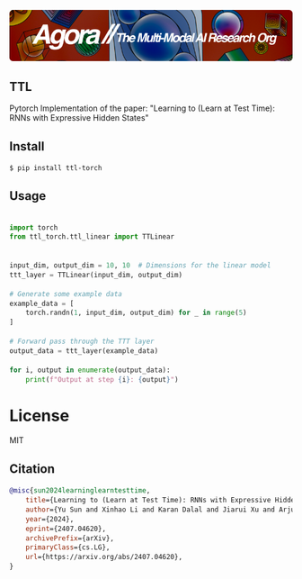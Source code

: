 [![Multi-Modality](agorabanner.png)](https://discord.com/servers/agora-999382051935506503)

## TTL
Pytorch Implementation of the paper: "Learning to (Learn at Test Time): RNNs with Expressive Hidden States"




## Install
```bash
$ pip install ttl-torch

```

## Usage
```python

import torch
from ttl_torch.ttl_linear import TTLinear


input_dim, output_dim = 10, 10  # Dimensions for the linear model
ttt_layer = TTLinear(input_dim, output_dim)

# Generate some example data
example_data = [
    torch.randn(1, input_dim, output_dim) for _ in range(5)
]

# Forward pass through the TTT layer
output_data = ttt_layer(example_data)

for i, output in enumerate(output_data):
    print(f"Output at step {i}: {output}")

```


# License
MIT


## Citation
```bibtex
@misc{sun2024learninglearntesttime,
    title={Learning to (Learn at Test Time): RNNs with Expressive Hidden States}, 
    author={Yu Sun and Xinhao Li and Karan Dalal and Jiarui Xu and Arjun Vikram and Genghan Zhang and Yann Dubois and Xinlei Chen and Xiaolong Wang and Sanmi Koyejo and Tatsunori Hashimoto and Carlos Guestrin},
    year={2024},
    eprint={2407.04620},
    archivePrefix={arXiv},
    primaryClass={cs.LG},
    url={https://arxiv.org/abs/2407.04620}, 
}

```